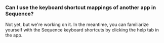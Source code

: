 ### Can I use the keyboard shortcut mappings of another app in Sequence?

 Not yet, but we're working on it. In the meantime, you can familiarize yourself with the Sequence keyboard shortcuts by clicking the help tab in the app.